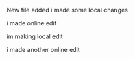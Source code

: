 New file added
i made some local changes


i made online edit

im making local edit

i made another online edit

